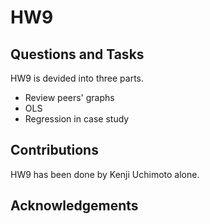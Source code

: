 # HW9

## Questions and Tasks
HW9 is devided into three parts. 
- Review peers' graphs
- OLS
- Regression in case study

## Contributions
HW9 has been done by Kenji Uchimoto alone.

## Acknowledgements
